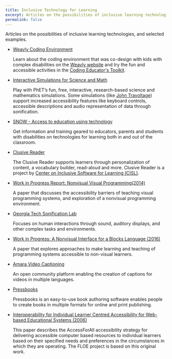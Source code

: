 ```yaml
---
title: Inclusive Technology for Learning
excerpt: Articles on the possibilities of inclusive learning technologies, and selected examples.
permalink: false
---
```


Articles on the possibilities of inclusive learning technologies, and selected examples.

* [Weavly Coding Environment](https://create.weavly.org/?v=1.1&t=default&w=Space&p=&c=abb&a=123456ABDabd)

  Learn about the coding environment that was co-design with kids with complex disabilities on the [Weavly website](https://weavly.org/)
  and try the fun and accessible activities in the [Coding Educator's Toolkit](https://weavly.org/learn/activities/?type=On-Screen).
  
* [Interactive Simulations for Science and Math](https://phet.colorado.edu/en/accessibility/prototypes)

  Play with PhET’s fun, free, interactive, research-based science and mathematics simulations. Some simulations (like
  [John Travoltage](https://phet.colorado.edu/sims/html/john-travoltage/latest/john-travoltage_en.html)) support
  increased accessibility features like keyboard controls, accessible descriptions and audio representation of data
  through sonification.

* [SNOW - Access to education using technology](https://snow.idrc.ocadu.ca/)

  Get information and training geared to educators, parents and students with disabilities on technologies for learning
  both in and out of the classroom.

* [Clusive Reader](https://clusive.cast.org/)

  The Clusive Reader supports learners through personalization of content, a vocabulary
  builder, read-aloud and more. Clusive Reader is a project by [Center on Inclusive Software for Learning (CISL)](http://cisl.cast.org/).

* [Work in Progress Report: Nonvisual Visual Programming(2014)](https://ppig.org/papers/2014-ppig-25th-lewis/)

  A paper that discusses the accessibility barriers of teaching visual programming systems, and exploration of a
  nonvisual programming environment.

* [Georgia Tech Sonification Lab](https://www.gvu.gatech.edu/research/labs/sonification-lab)

  Focuses on human interactions through sound, auditory displays, and other complex tasks and environments.

* [Work in Progress: A Nonvisual Interface for a Blocks Language (2016)](https://ppig.org/papers/2016-ppig-27th-koushik/)

  A paper that explores approaches to make learning and teaching of programming systems accessible to non-visual
  learners.

* [Amara Video Captioning](https://amara.org/en/)

  An open community platform enabling the creation of captions for videos in multiple languages.

* [Pressbooks](https://pressbooks.com/)

  Pressbooks is an easy-to-use book authoring software enables people to create books in multiple formats for online and
  print publishing.

* [Interoperability for Individual Learner Centred Accessibility for Web-based Educational Systems (2006)](http://www.jstor.org/stable/pdf/jeductechsoci.9.4.215.pdf)

  This paper describes the AccessForAll accessibility strategy for delivering accessible computer based resources to
  individual learners based on their specified needs and preferences in the circumstances in which they are operating.
  The FLOE project is based on this original work.
